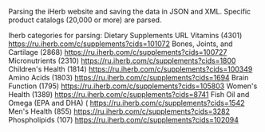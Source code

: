 Parsing the iHerb website and saving the data in JSON and XML. 
Specific product catalogs (20,000 or more) are parsed.

Iherb categories for parsing:
Dietary Supplements URL
Vitamins (4301) https://ru.iherb.com/c/supplements?cids=101072
Bones, Joints, and Cartilage (2868) https://ru.iherb.com/c/supplements?cids=100727
Micronutrients (2310) https://ru.iherb.com/c/supplements?cids=1800
Children's Health (1814) https://ru.iherb.com/c/supplements?cids=100349
Amino Acids (1803) https://ru.iherb.com/c/supplements?cids=1694
Brain Function (1795) https://ru.iherb.com/c/supplements?cids=105803
Women's Health (1389) https://ru.iherb.com/c/supplements?cids=8741
Fish Oil and Omega (EPA and DHA) ( https://ru.iherb.com/c/supplements?cids=1542
Men's Health (855) https://ru.iherb.com/c/supplements?cids=3282
Phospholipids (107) https://ru.iherb.com/c/supplements?cids=102094
